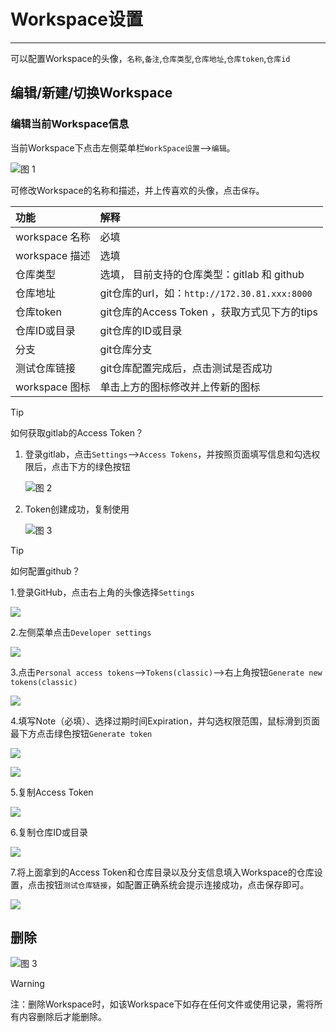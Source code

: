 # Workspace设置
---
可以配置Workspace的头像，`名称`,`备注`,`仓库类型`,`仓库地址`,`仓库token`,`仓库id`

## 编辑/新建/切换Workspace

###  编辑当前Workspace信息

当前Workspace下点击左侧菜单栏`WorkSpace设置`-->`编辑`。

![图 1](../images/edit_workspce.png)  

可修改Workspace的名称和描述，并上传喜欢的头像，点击`保存`。

| 功能 | 解释 | 
| :-----| :---- | 
| workspace 名称 | 必填 | 
| workspace 描述 | 选填 | 
| 仓库类型 | 选填， 目前支持的仓库类型：gitlab 和 github| 
| 仓库地址 | git仓库的url，如：`http://172.30.81.xxx:8000`| 
| 仓库token | git仓库的Access Token ，获取方式见下方的tips| 
| 仓库ID或目录 | git仓库的ID或目录 | 
| 分支 | git仓库分支 | 
| 测试仓库链接 | git仓库配置完成后，点击测试是否成功 |
| workspace 图标 | 单击上方的图标修改并上传新的图标 | 

<span id="git"></span>

> [!Tip]
> 如何获取gitlab的Access Token？

1. 登录gitlab，点击`Settings`-->`Access Tokens`，并按照页面填写信息和勾选权限后，点击下方的绿色按钮

    ![图 2](../images/ack_tk.png)  

2. Token创建成功，复制使用

    ![图 3](../images/ack_token_gen.png)  

> [!Tip]
> 如何配置github？

1.登录GitHub，点击右上角的头像选择`Settings`

![](./../images/1679304801747.png)

2.左侧菜单点击`Developer settings`

![](./../images/1679304287856.png)

3.点击`Personal access tokens`-->`Tokens(classic)`-->右上角按钮`Generate new tokens(classic)`

![](./../images/1679304460665.png)

4.填写Note（必填）、选择过期时间Expiration，并勾选权限范围，鼠标滑到页面最下方点击绿色按钮`Generate token`

![](./../images/1679304643450.png)

![](./../images/1679304688101.png)

5.复制Access Token

![](./../images/1679304738391.png)

6.复制仓库ID或目录

![](./../images/1679306218178.png)

7.将上面拿到的Access Token和仓库目录以及分支信息填入Workspace的仓库设置，点击按钮`测试仓库链接`，如配置正确系统会提示连接成功，点击保存即可。

![](./../images/1679305311829.png)


## 删除

![图 3](../images/delwork.png)  

> [!Warning]
> 注：删除Workspace时，如该Workspace下如存在任何文件或使用记录，需将所有内容删除后才能删除。















